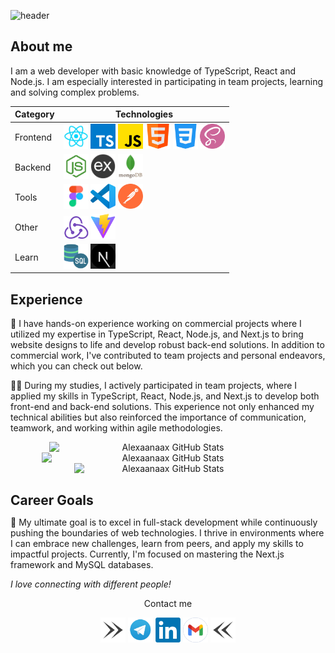 ![header](https://capsule-render.vercel.app/api?type=wave&height=332&text=👋Hi%20,%20I'm%20Oleksandr!&reversal=false)

## About me

I am a web developer with basic knowledge of TypeScript, React and Node.js. I am especially interested in participating in team projects, learning and solving complex problems.

<div style="margin-bottom: 20px">
<div align="center">
  <table style="display=block;">
    <thead>
      <tr>
        <th>Category</th>
        <th>Technologies</th>
      </tr>
    </thead>
    <tbody>
      <tr>
        <td>Frontend</td>
        <td>
          <a href="https://reactjs.org/" title="React" target="_blank"><img src="icons/react.png" width="40" alt="React" /></a>
          <a href="https://www.typescriptlang.org/" title="TypeScript" target="_blank"><img src="icons/typescript.png" width="40" alt="TypeScript" /></a>
          <a href="https://www.javascript.com/" title="JavaScript" target="_blank"><img src="icons/js.png" width="40" alt="JavaScript" /></a>
          <a href="https://html.com/" title="HTML" target="_blank"><img src="icons/html.png" width="40" alt="HTML" /></a>
          <a href="https://css.in.ua/" title="CSS" target="_blank"><img src="icons/css.png" width="40" alt="CSS" /></a>
          <a href="https://sass-lang.com/" title="SASS" target="_blank"><img src="icons/sass.png" width="40" alt="SASS" /></a>
        </td>
      </tr>
      <tr>
        <td>Backend</td>
        <td>
          <a href="https://nodejs.org/en" title="Node.js" target="_blank"><img src="icons/node.png" width="40" alt="Node.js" /></a>
          <a href="https://expressjs.com/ru/" title="Express" target="_blank"><img src="icons/express.png" width="40" alt="Express" /></a>
          <a href="https://www.mongodb.com/" title="MongoDB" target="_blank"><img src="icons/mongodb.png" height="40" width="40" alt="MongoDB" /></a>
        </td>
      </tr>
      <tr>
        <td>Tools</td>
        <td>
          <a href="https://www.figma.com/" title="Figma" target="_blank"><img src="icons/figma.png" width="40" alt="Figma" /></a>
          <a href="https://code.visualstudio.com/" title="VSCode" target="_blank"><img src="icons/vsCode.png" width="40" alt="VSCode" /></a>
          <a href="https://www.postman.com/" title="Postman" target="_blank"><img src="icons/postman.png" width="40" alt="Postman" /></a>
        </td>
      </tr>
      <tr>
        <td>Other</td>
        <td>
          <a href="https://redux.js.org/" title="Redux" target="_blank"><img src="icons/redux.png" width="40" alt="Redux" /></a>
          <a href="https://vitejs.dev/" title="Vite" target="_blank"><img src="icons/vite.png" width="40" alt="Vite" /></a>
        </td>
      </tr>
      <tr>
        <td>Learn</td>
        <td>
          <a href="https://www.mysql.com/" title="MySQL" target="_blank"><img src="icons/sql.png" width="40" alt="MySQL" /></a>
          <a href="https://nextjs.org/" title="Next" target="_blank"><img src="icons/next.png" width="40" alt="Next" /></a>
        </td>
      </tr>
    </tbody>
  </table>
</div>
</div>

<h2>Experience</h2>

🚀 I have hands-on experience working on commercial projects where I utilized my expertise in TypeScript, React, Node.js, and Next.js to bring website designs to life and develop robust back-end solutions. In addition to commercial work, I've contributed to team projects and personal endeavors, which you can check out below.

👨‍💻 During my studies, I actively participated in team projects, where I applied my skills in TypeScript, React, Node.js, and Next.js to develop both front-end and back-end solutions. This experience not only enhanced my technical abilities but also reinforced the importance of communication, teamwork, and working within agile methodologies.

<div align="center" style="display: flex; justify-content: center; flex-wrap: wrap; margin-bottom: 20px">
<img src="https://github-readme-stats.vercel.app/api?username=Alexaanaax&theme=tokyonight&show_icons=true&hide_border=true&count_private=true" alt="Alexaanaax GitHub Stats" width="380"/>

<img src="https://github-readme-streak-stats.herokuapp.com/?user=Alexaanaax&theme=tokyonight&hide_border=true" alt="Alexaanaax GitHub Stats" width="405"/>

<img src="https://github-readme-stats.vercel.app/api/top-langs/?username=Alexaanaax&theme=tokyonight&show_icons=true&hide_border=true&layout=compact" alt="Alexaanaax GitHub Stats" width="300"/>
</div>

<h2 style="margin-bottom: 0;">Career Goals</h2>

🎯 My ultimate goal is to excel in full-stack development while continuously pushing the boundaries of web technologies. I thrive in environments where I can embrace new challenges, learn from peers, and apply my skills to impactful projects. Currently, I'm focused on mastering the Next.js framework and MySQL databases.

<em>I love connecting with different people!</em>

<div align="center">
<p>Сontact me</p>
<img src="icons/right.png" width="40" />
  <a href="https://t.me/chornovi1" title="Telegram" target="_blank"><img src="icons/tg.png" width="40" alt="Telegram" /></a>
  <a href="www.linkedin.com/in/oleksandr-halahalenko" title="LinkedIn" target="_blank"><img src="icons/linkedIn.webp" width="40" alt="LinkedIn" /></a>
  <a href="mailto:o.halahalenko@gmail.com"><img src="icons/gmail.png" width="40" alt="Gmail" /></a>
  <img src="icons/left.png" width="40" />
</div>

